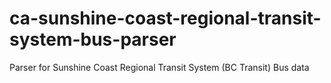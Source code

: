 # ca-sunshine-coast-regional-transit-system-bus-parser
Parser for Sunshine Coast Regional Transit System (BC Transit) Bus data
